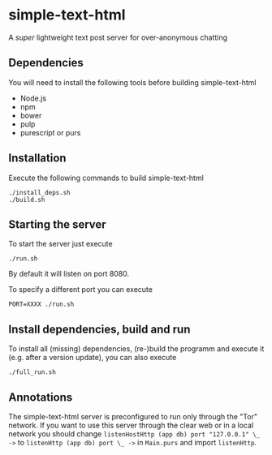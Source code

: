 # simple-text-html
A *super* lightweight text post server for over-anonymous chatting
## Dependencies
You will need to install the following tools before building simple-text-html

- Node.js
- npm
- bower
- pulp
- purescript or purs
## Installation
Execute the following commands to build simple-text-html
```
./install_deps.sh
./build.sh
```
## Starting the server
To start the server just execute
```
./run.sh
```
By default it will listen on port 8080.

To specify a different port you can execute
```
PORT=XXXX ./run.sh
```

## Install dependencies, build and run
To install all (missing) dependencies, (re-)build the programm and execute it (e.g. after a version update), you can also execute
```
./full_run.sh
```

## Annotations
The simple-text-html server is preconfigured to run only through the "Tor" network.
If you want to use this server through the clear web or in a local network you should change
`listenHostHttp (app db) port "127.0.0.1" \_ ->` to `listenHttp (app db) port \_ ->` in `Main.purs` and import `listenHttp`.
